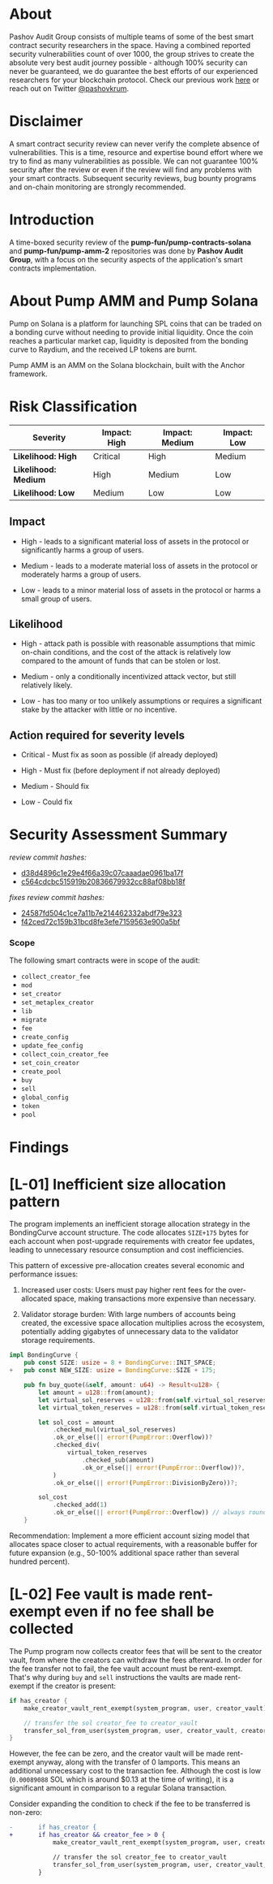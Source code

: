 # About
 Pashov Audit Group consists of multiple teams of some of the best smart contract security researchers in the space. Having a combined reported security vulnerabilities count of over 1000, the group strives to create the absolute very best audit journey possible - although 100% security can never be guaranteed, we do guarantee the best efforts of our experienced researchers for your blockchain protocol. Check our previous work [here](https://github.com/pashov/audits) or reach out on Twitter [@pashovkrum](https://twitter.com/pashovkrum).
# Disclaimer
 A smart contract security review can never verify the complete absence of vulnerabilities. This is a time, resource and expertise bound effort where we try to find as many vulnerabilities as possible. We can not guarantee 100% security after the review or even if the review will find any problems with your smart contracts. Subsequent security reviews, bug bounty programs and on-chain monitoring are strongly recommended.
# Introduction
 A time-boxed security review of the **pump-fun/pump-contracts-solana** and **pump-fun/pump-amm-2** repositories was done by **Pashov Audit Group**, with a focus on the security aspects of the application's smart contracts implementation.
# About Pump AMM and Pump Solana
 

Pump on Solana is a platform for launching SPL coins that can be traded on a bonding curve without needing to provide initial liquidity. Once the coin reaches a particular market cap, liquidity is deposited from the bonding curve to Raydium, and the received LP tokens are burnt.

Pump AMM is an AMM on the Solana blockchain, built with the Anchor framework.

# Risk Classification
 
| Severity               | Impact: High | Impact: Medium | Impact: Low |
| ---------------------- | ------------ | -------------- | ----------- |
| **Likelihood: High**   | Critical     | High           | Medium      |
| **Likelihood: Medium** | High         | Medium         | Low         |
| **Likelihood: Low**    | Medium       | Low            | Low         |

## Impact
 
- High - leads to a significant material loss of assets in the protocol or significantly harms a group of users.

- Medium - leads to a moderate material loss of assets in the protocol or moderately harms a group of users.

- Low - leads to a minor material loss of assets in the protocol or harms a small group of users.

## Likelihood
 
- High - attack path is possible with reasonable assumptions that mimic on-chain conditions, and the cost of the attack is relatively low compared to the amount of funds that can be stolen or lost.

- Medium - only a conditionally incentivized attack vector, but still relatively likely.

- Low - has too many or too unlikely assumptions or requires a significant stake by the attacker with little or no incentive.

## Action required for severity levels
 
- Critical - Must fix as soon as possible (if already deployed)

- High - Must fix (before deployment if not already deployed)

- Medium - Should fix

- Low - Could fix

# Security Assessment Summary
 _review commit hashes:_ 
- [d38d4896c1e29e4f66a39c07caaadae0961ba17f](https://github.com/pump-fun/pump-contracts-solana/commit/d38d4896c1e29e4f66a39c07caaadae0961ba17f)
- [c564cdcbc515919b20836679932cc88af08bb18f](https://github.com/pump-fun/pump-amm-2/commit/c564cdcbc515919b20836679932cc88af08bb18f)

_fixes review commit hashes:_ 
- [24587fd504c1ce7a11b7e214462332abdf79e323](https://github.com/pump-fun/pump-contracts-solana/commit/24587fd504c1ce7a11b7e214462332abdf79e323)
- [f42ced72c159b31bcd8fe3efe7159563e900a5bf](https://github.com/pump-fun/pump-amm-2/commit/f42ced72c159b31bcd8fe3efe7159563e900a5bf)

### Scope

The following smart contracts were in scope of the audit:

- `collect_creator_fee` 
- `mod` 
- `set_creator` 
- `set_metaplex_creator` 
- `lib` 
- `migrate` 
- `fee`
- `create_config` 
- `update_fee_config` 
- `collect_coin_creator_fee` 
- `set_coin_creator` 
- `create_pool` 
- `buy` 
- `sell` 
- `global_config` 
- `token` 
- `pool`
# Findings
 # [L-01] Inefficient size allocation pattern

The program implements an inefficient storage allocation strategy in the BondingCurve account structure. The code allocates `SIZE+175` bytes for each account when post-upgrade requirements with creator fee updates, leading to unnecessary resource consumption and cost inefficiencies.

This pattern of excessive pre-allocation creates several economic and performance issues:

1. Increased user costs: Users must pay higher rent fees for the over-allocated space, making transactions more expensive than necessary.

2. Validator storage burden: With large numbers of accounts being created, the excessive space allocation multiplies across the ecosystem, potentially adding gigabytes of unnecessary data to the validator storage requirements.


```rust
impl BondingCurve {
    pub const SIZE: usize = 8 + BondingCurve::INIT_SPACE;
+   pub const NEW_SIZE: usize = BondingCurve::SIZE + 175;

    pub fn buy_quote(&self, amount: u64) -> Result<u128> {
        let amount = u128::from(amount);
        let virtual_sol_reserves = u128::from(self.virtual_sol_reserves);
        let virtual_token_reserves = u128::from(self.virtual_token_reserves);

        let sol_cost = amount
            .checked_mul(virtual_sol_reserves)
            .ok_or_else(|| error!(PumpError::Overflow))?
            .checked_div(
                virtual_token_reserves
                    .checked_sub(amount)
                    .ok_or_else(|| error!(PumpError::Overflow))?,
            )
            .ok_or_else(|| error!(PumpError::DivisionByZero))?;

        sol_cost
            .checked_add(1)
            .ok_or_else(|| error!(PumpError::Overflow)) // always round up
    }
```


Recommendation:
Implement a more efficient account sizing model that allocates space closer to actual requirements, with a reasonable buffer for future expansion (e.g., 50-100% additional space rather than several hundred percent).



# [L-02] Fee vault is made rent-exempt even if no fee shall be collected

The Pump program now collects creator fees that will be sent to the creator vault, from where the creators can withdraw the fees afterward. In order for the fee transfer not to fail, the fee vault account must be rent-exempt. That's why during `buy` and `sell` instructions the vaults are made rent-exempt if the creator is present:

```Rust
if has_creator {
    make_creator_vault_rent_exempt(system_program, user, creator_vault)?;

    // transfer the sol creator_fee to creator_vault
    transfer_sol_from_user(system_program, user, creator_vault, creator_fee)?;
}
```

However, the fee can be zero, and the creator vault will be made rent-exempt anyway, along with the transfer of 0 lamports. This means an additional unnecessary cost to the transaction fee. Although the cost is low (`0.00089088` SOL which is around $0.13 at the time of writing), it is a significant amount in comparison to a regular Solana transaction.

Consider expanding the condition to check if the fee to be transferred is non-zero:

```diff
-       if has_creator {
+       if has_creator && creator_fee > 0 {
            make_creator_vault_rent_exempt(system_program, user, creator_vault)?;

            // transfer the sol creator_fee to creator_vault
            transfer_sol_from_user(system_program, user, creator_vault, creator_fee)?;
        }
```


